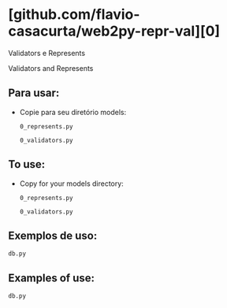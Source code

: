 [github.com/flavio-casacurta/web2py-repr-val][0]
========================================================

Validators e Represents

Validators and Represents
 
Para usar:
----------
 * Copie para seu diretório models: 

    ``0_represents.py``
    
    ``0_validators.py``

To use:
-------
 * Copy for your models directory:
 
    ``0_represents.py``
    
    ``0_validators.py``
     
Exemplos de uso:
----------------

    db.py
     
Examples of use:
----------------

    db.py
     